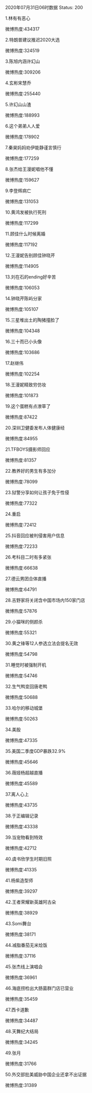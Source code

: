 2020年07月31日06时数据
Status: 200

1.林有有恶心

微博热度:434317

2.特朗普建议推迟2020大选

微博热度:324519

3.陈旭内涵许幻山

微博热度:309206

4.玄彬宋慧乔

微博热度:255440

5.许幻山山渣

微博热度:188993

6.这个弟弟人人爱

微博热度:178902

7.秦昊妈妈劝伊能静谨言慎行

微博热度:177259

8.张杰给王漫妮唱他不懂

微博热度:159627

9.李登辉病亡

微博热度:131053

10.黄鸿发被执行死刑

微博热度:117299

11.顾佳什么时候离婚

微博热度:117192

12.王漫妮告别顾佳钟晓芹

微博热度:114905

13.刘在石的ending好辛苦

微博热度:106053

14.钟晓芹陈屿分家

微博热度:105107

15.三星堆出土的陶猪撞脸了

微博热度:104348

16.三十而已小头像

微博热度:103686

17.赵继伟

微博热度:102254

18.王漫妮精致穷仿妆

微博热度:101873

19.这个蛋糕有点潦草了

微博热度:87422

20.深圳卫健委发布人体健康经

微博热度:84955

21.TFBOYS摄影师回应

微博热度:81357

22.教养好的男生有多加分

微博热度:78099

23.狱警分享如何让孩子免于性侵

微博热度:77322

24.重启

微博热度:72412

25.抖音回应被判侵害用户信息

微博热度:72233

26.考科目二时有多紧张

微博热度:66638

27.德云男团合体直播

微博热度:64791

28.吉野家将关闭含中国市场内150家门店

微博热度:57876

29.小猫咪的侧颜杀

微博热度:55321

30.黄之锋等12人参选立法会提名无效

微博热度:54798

31.睡觉时被强制开机

微博热度:54746

32.生气鸭变回唐老鸭

微博热度:50688

33.哈尔的移动城堡

微博热度:50263

34.美股

微博热度:47335

35.美国二季度GDP暴跌32.9%

微博热度:45646

36.薇娅杨超越直播

微博热度:45589

37.离人心上

微博热度:43735

38.于正编辑记录

微博热度:43338

39.当宠物看到特效

微博热度:42712

40.虞书欣学生时期旧照

微博热度:41335

41.杨紫造型师

微博热度:39297

42.王者荣耀新英雄阿古朵

微博热度:38929

43.Somi舞台

微博热度:38171

44.减脂番茄无米烩饭

微博热度:37116

45.张杰线上演唱会

微博热度:36961

46.海底捞检出大肠菌群门店已营业

微博热度:35459

47.西卡道歉

微博热度:34487

48.天舞纪大结局

微博热度:34245

49.张月

微博热度:31766

50.外交部批美威胁中国企业还拿不出证据

微博热度:31389

